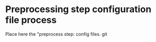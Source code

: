 # Preprocessing step configuration file process

Place here the "preprocess step: config files. git 